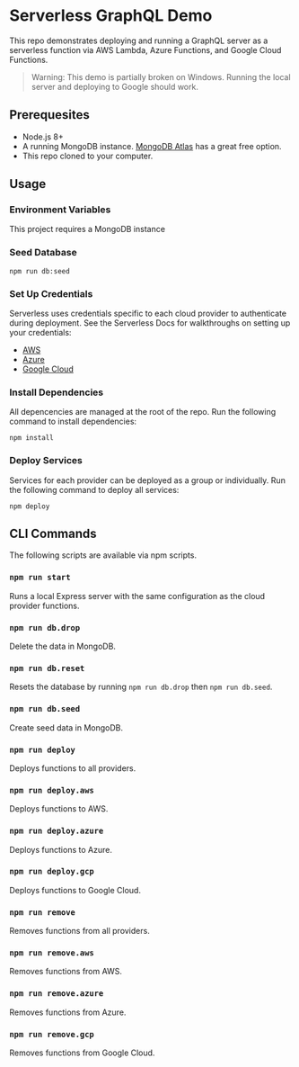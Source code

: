 # Serverless GraphQL Demo

This repo demonstrates deploying and running a GraphQL server as a serverless function via AWS Lambda, Azure Functions, and Google Cloud Functions.

> Warning: This demo is partially broken on Windows. Running the local server and deploying to Google should work.

## Prerequesites

- Node.js 8+
- A running MongoDB instance. [MongoDB Atlas](https://www.mongodb.com/cloud) has a great free option.
- This repo cloned to your computer.

## Usage

### Environment Variables

This project requires a MongoDB instance

### Seed Database

`npm run db:seed`

### Set Up Credentials

Serverless uses credentials specific to each cloud provider to authenticate during deployment. See the Serverless Docs for walkthroughs on setting up your credentials:

- [AWS](https://serverless.com/framework/docs/providers/aws/guide/credentials/)
- [Azure](https://serverless.com/framework/docs/providers/azure/guide/credentials/)
- [Google Cloud](https://serverless.com/framework/docs/providers/google/guide/credentials/)

### Install Dependencies

All depencencies are managed at the root of the repo. Run the following command to install dependencies:

`npm install`

### Deploy Services

Services for each provider can be deployed as a group or individually. Run the following command to deploy all services:

`npm deploy`

## CLI Commands

The following scripts are available via npm scripts.

### `npm run start`

Runs a local Express server with the same configuration as the cloud provider functions.

### `npm run db.drop`

Delete the data in MongoDB.

### `npm run db.reset`

Resets the database by running `npm run db.drop` then `npm run db.seed`.

### `npm run db.seed`

Create seed data in MongoDB.

### `npm run deploy`

Deploys functions to all providers.

### `npm run deploy.aws`

Deploys functions to AWS.

### `npm run deploy.azure`

Deploys functions to Azure.

### `npm run deploy.gcp`

Deploys functions to Google Cloud.

### `npm run remove`

Removes functions from all providers.

### `npm run remove.aws`

Removes functions from AWS.

### `npm run remove.azure`

Removes functions from Azure.

### `npm run remove.gcp`

Removes functions from Google Cloud.
